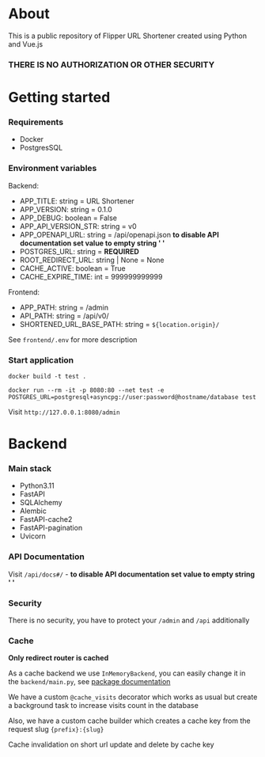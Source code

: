 # About
This is a public repository of Flipper URL Shortener created using Python and Vue.js

### **THERE IS NO AUTHORIZATION OR OTHER SECURITY**

# Getting started

### Requirements
- Docker
- PostgresSQL

### Environment variables
Backend:
- APP_TITLE: string = URL Shortener
- APP_VERSION: string = 0.1.0
- APP_DEBUG: boolean = False
- APP_API_VERSION_STR: string = v0
- APP_OPENAPI_URL: string = /api/openapi.json **to disable API documentation set value to empty string \' \'**
- POSTGRES_URL: string = **REQUIRED**
- ROOT_REDIRECT_URL: string | None = None
- CACHE_ACTIVE: boolean = True
- CACHE_EXPIRE_TIME: int = 999999999999

Frontend:
- APP_PATH: string = /admin
- API_PATH: string = /api/v0/
- SHORTENED_URL_BASE_PATH: string = `${location.origin}/`

See `frontend/.env` for more description

### Start application
```
docker build -t test .
```

```
docker run --rm -it -p 8080:80 --net test -e POSTGRES_URL=postgresql+asyncpg://user:password@hostname/database test
```

Visit `http://127.0.0.1:8080/admin`

# Backend

### Main stack
- Python3.11
- FastAPI
- SQLAlchemy
- Alembic
- FastAPI-cache2
- FastAPI-pagination
- Uvicorn

### API Documentation
Visit `/api/docs#/` - **to disable API documentation set value to empty string \' \'**

### Security
There is no security, you have to protect your `/admin` and `/api` additionally

### Cache
**Only redirect router is cached**

As a cache backend we use `InMemoryBackend`, you can easily change it in the `backend/main.py`, see [package documentation](https://github.com/long2ice/fastapi-cache)

We have a custom `@cache_visits` decorator which works as usual but create a background task to increase visits count in the database

Also, we have a custom cache builder which creates a cache key from the request slug `{prefix}:{slug}`

Cache invalidation on short url update and delete by cache key

